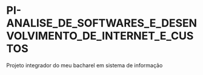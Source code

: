 # PI-ANALISE_DE_SOFTWARES_E_DESENVOLVIMENTO_DE_INTERNET_E_CUSTOS
Projeto integrador do meu bacharel em sistema de informação
